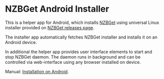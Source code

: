 # NZBGet Android Installer

This is a helper app for Android, which installs [NZBGet](http://nzbget.com) using
universal Linux installer provided on [NZBGet releases page](https://github.com/nzbgetcom/nzbget/releases).

The installer app automatically fetches NZBGet installer and installs it on an Android device.

In additional the helper app provides user interface elements to start and stop NZBGet daemon. The daemon runs
in background and can be controlled via web-interface using any browser installed on device.

Manual: [Installation on Android](https://github.com/nzbgetcom/nzbget/blob/develop/docs/ANDROID.md).
